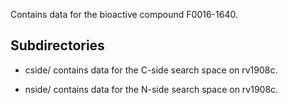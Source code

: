 Contains data for the bioactive compound F0016-1640.

## Subdirectories

- cside/ contains data for the C-side search space on rv1908c.

- nside/ contains data for the N-side search space on rv1908c.

